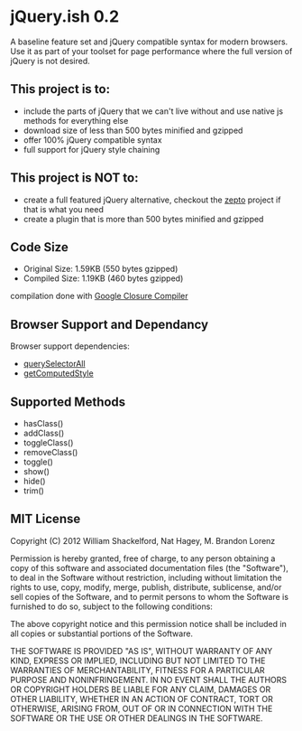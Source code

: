 jQuery.ish 0.2
=========

A baseline feature set and jQuery compatible syntax for modern browsers. Use it as part of your toolset for page performance where the full version of jQuery is not desired.

## This project is to:

- include the parts of jQuery that we can't live without and use native js methods for everything else
- download size of less than 500 bytes minified and gzipped
- offer 100% jQuery compatible syntax
- full support for jQuery style chaining

## This project is NOT to:

- create a full featured jQuery alternative, checkout the [zepto][2] project if that is what you need
- create a plugin that is more than 500 bytes minified and gzipped

## Code Size

- Original Size: 1.59KB (550 bytes gzipped)
- Compiled Size: 1.19KB (460 bytes gzipped)

compilation done with [Google Closure Compiler][4]

## Browser Support and Dependancy

Browser support dependencies:

- [querySelectorAll][1]
- [getComputedStyle][3]

## Supported Methods

- hasClass()
- addClass()
- toggleClass()
- removeClass()
- toggle()
- show()
- hide()
- trim()

## MIT License

Copyright (C) 2012 William Shackelford, Nat Hagey, M. Brandon Lorenz

Permission is hereby granted, free of charge, to any person obtaining a copy of this software and associated documentation files (the "Software"), to deal in the Software without restriction, including without limitation the rights to use, copy, modify, merge, publish, distribute, sublicense, and/or sell copies of the Software, and to permit persons to whom the Software is furnished to do so, subject to the following conditions:

The above copyright notice and this permission notice shall be included in all copies or substantial portions of the Software.

THE SOFTWARE IS PROVIDED "AS IS", WITHOUT WARRANTY OF ANY KIND, EXPRESS OR IMPLIED, INCLUDING BUT NOT LIMITED TO THE WARRANTIES OF MERCHANTABILITY, FITNESS FOR A PARTICULAR PURPOSE AND NONINFRINGEMENT. IN NO EVENT SHALL THE AUTHORS OR COPYRIGHT HOLDERS BE LIABLE FOR ANY CLAIM, DAMAGES OR OTHER LIABILITY, WHETHER IN AN ACTION OF CONTRACT, TORT OR OTHERWISE, ARISING FROM, OUT OF OR IN CONNECTION WITH THE SOFTWARE OR THE USE OR OTHER DEALINGS IN THE SOFTWARE.


[1]: https://developer.mozilla.org/en/DOM/Document.querySelectorAll#Browser_compatibility
[2]: http://zeptojs.com
[3]: https://developer.mozilla.org/en/DOM/window.getComputedStyle
[4]: http://closure-compiler.appspot.com/home